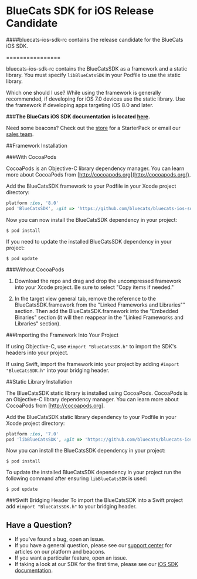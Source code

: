 BlueCats SDK for iOS Release Candidate
================

####bluecats-ios-sdk-rc contains the release candidate for the BlueCats iOS SDK.

================

bluecats-ios-sdk-rc contains the BlueCatsSDK as a framework and a static library. You must specify `libBlueCatsSDK` in your Podfile to use the static library.  

Which one should I use?  While using the framework is generally recommended, if developing for iOS 7.0 devices use the static library.  Use the framework if developing apps targeting iOS 8.0 and later.

###**The BlueCats iOS SDK documentation is located [here](https://github.com/bluecats/bluecats-ios-sdk/wiki).**

Need some beacons?  Check out the [store](http://store.bluecats.com/collections/featured-products/products/bluecats-starterpack-with-usb) for a StarterPack or email our [sales team](mailto:sales@bluecats.com).

##Framework Installation

###With CocoaPods

CocoaPods is an Objective-C library dependency manager. You can learn more about CocoaPods from [http://cocoapods.org](http://cocoapods.org/).

Add the BlueCatsSDK framework to your Podfile in your Xcode project directory:

```ruby
platform :ios, '8.0'
pod 'BlueCatsSDK', :git => 'https://github.com/bluecats/bluecats-ios-sdk.git'
```

Now you can now install the BlueCatsSDK dependency in your project:

```
$ pod install
```
If you need to update the installed BlueCatsSDK dependency in your project:

```
$ pod update
```

###Without CocoaPods

1. Download the repo and drag and drop the uncompressed framework into your Xcode project.  Be sure to select "Copy items if needed."

2. In the target view general tab, remove the reference to the BlueCatsSDK.framework from the "Linked Frameworks and Libraries"" section. Then add the BlueCatsSDK.framework into the "Embedded Binaries" section (it will then reappear in the "Linked Frameworks and Libraries" section).

###Importing the Framework Into Your Project

If using Objective-C, use `#import "BlueCatsSDK.h"` to import the SDK's headers into your project.

If using Swift, import the framework into your project by adding `#import "BlueCatsSDK.h"` into your bridging header.

##Static Library Installation

The BlueCatsSDK static library is installed using CocoaPods.  CocoaPods is an Objective-C library dependency manager. You can learn more about CocoaPods from [http://cocoapods.org].

Add the BlueCatsSDK static library dependency to your Podfile in your Xcode project directory:

```ruby
platform :ios, '7.0'
pod 'libBlueCatsSDK', :git => 'https://github.com/bluecats/bluecats-ios-sdk.git'
```

Now you can install the BlueCatsSDK dependency in your project:

```
$ pod install
```

To update the installed BlueCatsSDK dependency in your project run the following command after ensuring `libBlueCatsSDK` is used:

```
$ pod update
```

###Swift Bridging Header
To import the BlueCatsSDK into a Swift project add `#import "BlueCatsSDK.h"` to your bridging header.

## Have a Question?

* If you've found a bug, open an issue.
* If you have a general question, please see our [support center](support.bluecats.com) for articles on our platform and beacons.
* If you want a particular feature, open an issue.
* If taking a look at our SDK for the first time, please see our [iOS SDK documentation](https://github.com/bluecats/bluecats-ios-sdk/wiki).
